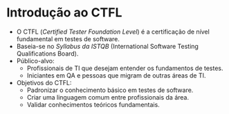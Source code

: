 # Introdução ao CTFL

- O CTFL (*Certified Tester Foundation Level*) é a certificação de nível fundamental em testes de software.
- Baseia-se no *Syllabus da ISTQB* (International Software Testing Qualifications Board).
- Público-alvo:
  - Profissionais de TI que desejam entender os fundamentos de testes.
  - Iniciantes em QA e pessoas que migram de outras áreas de TI.
- Objetivos do CTFL:
  - Padronizar o conhecimento básico em testes de software.
  - Criar uma linguagem comum entre profissionais da área.
  - Validar conhecimentos teóricos fundamentais.
